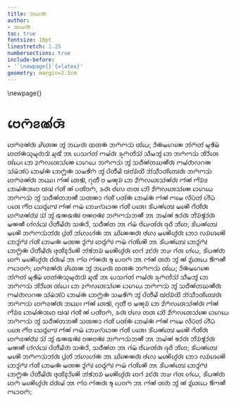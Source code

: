 ```yaml
---
title: 𑄃𑄏𑄬𑄢𑄴
author: 
- 𑄃𑄏𑄬𑄢𑄴
toc: true
fontsize: 10pt
linestretch: 1.25
numbersections: true
include-before:
- '`\newpage{}`{=latex}'
geometry: margin=2.5cm
---
```


\newpage{}

# 𑄝𑄬𑄇𑄴𑄅𑄚𑄧𑄢𑄴 

𑄝𑄬𑄇𑄴𑄅𑄚𑄧𑄢𑄴 𑄏𑄨𑄢𑄬𑄚 𑄃𑄮 𑄃𑄏𑄬𑄢𑄴 𑄗𑄢𑄚𑄴 𑄃𑄇𑄴𑄇𑄥𑄁 𑄢𑄧𑄠𑄬; 𑄘𑄨𑄚𑄴𑄟𑄉𑄬𑄚𑄬 𑄃𑄧𑄇𑄴𑄖𑄧 𑄟𑄪𑄎𑄨𑄟𑄴 𑄝𑄬𑄖𑄧𑄚𑄴𑄥𑄪𑄟𑄪𑄖𑄴𑄘𑄳𑄠𑄧 𑄍𑄪𑄑𑄨 𑄃𑅅 𑄛𑄬𑄥𑄉𑄧𑄖𑄧 𑄇𑄟𑄧𑄢𑄴 𑄡𑄪𑄇𑄴𑄖𑄨𑄥𑄧𑄁 𑄥𑄩𑄟𑄃𑄮 𑄃𑄬 𑄃𑄇𑄴𑄇𑄥𑄁 𑄞𑄨𑄘𑄨𑄢𑄬 𑄢𑄧𑄠𑄬𑅁 𑄃𑄬 𑄓𑄇𑄴𑄣𑄢𑄬𑄥𑄧𑄚𑄬 𑄘𑄬𑄉𑄬𑄠𑄬 𑄃𑄇𑄴𑄇𑄥𑄁 𑄃𑄮 𑄥𑄙𑄩𑄚𑄧𑄖𑄊𑄚𑄩𑄢𑄴 𑄇𑄟𑄧𑄖𑄴𑄣𑄉𑄚 𑄥𑄧𑄟𑄴𑄞𑄧𑄛𑄴 𑄃𑄬𑄟𑄧𑄚𑄴 𑄃𑄬𑄇𑄳𑄦𑄴𑄚𑄴 𑄥𑄟𑄎𑄨𑄇𑄴 𑄃𑄮 𑄛𑄨𑄖𑄨𑄨𑄟𑄨 𑄝𑄳𑄠𑄝𑄧𑄌𑄴𑄗𑄭 𑄃𑄧𑄁𑄥𑄩𑄘𑄢𑄨𑄖𑄳𑄠𑄬𑄢𑄴 𑄃𑄇𑄴𑄇𑄥𑄁 𑄝𑄬𑄇𑄴𑄅𑄚𑄧𑄢𑄴 𑄃𑄊𑄬𑅁 𑄇𑄧𑄚𑄧 𑄢𑄬𑄎𑄳𑄠𑄧, 𑄉𑄪𑄖𑄨𑄨 𑄝 𑄟𑄚𑄪𑄌𑄴 𑄃𑄬 𑄓𑄨𑄇𑄴𑄣𑄢𑄬𑄥𑄧𑄚𑄧𑄢𑄴 𑄇𑄧𑄚𑄧 𑄇𑄨𑄌𑄴𑄅 𑄃𑄬𑄟𑄧𑄚𑄴𑄞𑄝𑄬 𑄝𑄳𑄠𑄈𑄳𑄠 𑄉𑄧𑄢𑄨 𑄚𑄧 𑄛𑄢𑄨𑄝𑄇𑄴, 𑄡𑄢𑄴 𑄝𑄧𑄣𑄬 𑄖𑄢 𑄃𑄬𑄭 𑄓𑄨𑄇𑄴𑄣𑄢𑄬𑄥𑄧𑄚𑄬 𑄘𑄬𑄉𑄬𑄠𑄬 𑄃𑄇𑄴𑄇𑄥𑄁 𑄃𑄮 𑄥𑄙𑄩𑄚𑄧𑄖𑄃𑄚𑄩 𑄥𑄢𑄚𑄘 𑄉𑄧𑄢𑄨 𑄛𑄢𑄧𑄚𑄴 𑄃𑄬𑄟𑄧𑄚𑄴 𑄇𑄧𑄚𑄧 𑄇𑄟𑄬 𑄣𑄨𑄛𑄴𑄖𑄧 𑄦𑄰𑄠𑄴 𑄛𑄢𑄬 𑄇𑄨𑄁𑄝 𑄥𑄬𑄙𑄮𑄇𑄳𑄠𑄬 𑄇𑄧𑄚𑄧 𑄇𑄟𑄴 𑄃𑄬𑄏𑄣𑄴𑄘𑄬𑄚 𑄉𑄧𑄢𑄨 𑄛𑄢𑄬𑅁 𑄡𑄨𑄠𑄚𑄧𑄖𑄳𑄠𑄬 𑄟𑄚𑄬𑄭 𑄉𑄨𑄢𑄨𑄢𑄴 𑄝𑄬𑄇𑄴𑄅𑄚𑄧𑄖𑄳𑄠𑄴 𑄥𑄧𑄁 𑄃𑄮 𑄑𑄚𑄑𑄚𑄳𑄠𑄴 𑄝𑄚𑄝𑄚𑄳𑄠𑄴 𑄃𑄇𑄴𑄇𑄥𑄁𑄃𑄚𑄩 𑄃𑅅 𑄃𑄟𑄧𑄚𑄧 𑄎𑄘𑄧𑄢𑄴 𑄃𑄨𑄌𑄴𑄎𑄮𑄘𑄧𑄢𑄴 𑄟𑄚𑄚𑄩 𑄦𑄧𑄣𑄧𑄘𑄳𑄠𑄬 𑄛𑄨𑄖𑄨𑄨𑄟𑄨𑄖𑄴 𑄥𑄚𑄴𑄘𑄨, 𑄥𑄙𑄩𑄚𑄧𑄖 𑄃𑅅 𑄉𑄧𑄟𑄴 𑄝𑄨𑄏𑄬𑄢𑄧𑄢𑄴 𑄈𑄪𑄙𑄨 𑄃𑄨𑄝𑄬; 𑄡𑄨𑄠𑄚𑄧𑄖𑄳𑄠𑄬 𑄟𑄚𑄬𑄭 𑄃𑄇𑄴𑄇𑄥𑄁𑄃𑄧𑄢𑄴 𑄛𑄳𑄢𑄧𑄖𑄨 𑄃𑄧𑄣𑄬𑄦𑄧𑄚𑄴 𑄃𑅅 𑄊𑄨𑄚𑄬𑄚𑄢𑄴 𑄜𑄧𑄣𑄬 𑄟𑄚𑄬𑄭𑄦𑄮𑄢𑄴 𑄃𑄬𑄘 𑄣𑄌𑄴𑄈𑄬𑄚𑄬𑄭 𑄃𑄬𑄘𑄮𑄇𑄳𑄠𑄴 𑄉𑄧𑄢𑄨 𑄃𑄬𑄟𑄚𑄴 𑄟𑄢𑄚 𑄘𑄮𑄇𑄳𑄠𑄴 𑄝𑄬𑄙𑄮𑄇𑄳𑄠𑄴 𑄇𑄟𑄴 𑄉𑄧𑄢𑄨𑄚𑄬𑄭 𑄃𑅅 𑄡𑄨𑄠𑄚𑄧𑄖𑄳𑄠𑄬 𑄃𑄬𑄘𑄮𑄇𑄳𑄠𑄴 𑄃𑄬𑄇𑄳𑄦𑄴𑄚𑄴 𑄛𑄨𑄖𑄨𑄨𑄟𑄨𑄢𑄴 𑄜𑄪𑄢𑄨𑄅𑄪𑄘𑄨𑄚𑄬𑄭 𑄃𑄧𑄎𑄧𑄃𑄌𑄴 𑄟𑄚𑄬𑄭𑄦𑄮𑄢𑄴 𑄝𑄬𑄉𑄧 𑄓𑄋𑄧𑄢𑄴 𑄃𑄏 𑄉𑄧𑄢 𑄦𑄧𑄠𑄬, 𑄡𑄨𑄠𑄚𑄧𑄖𑄴 𑄝𑄬𑄇𑄴 𑄟𑄚𑄬𑄭𑄦𑄮𑄢𑄴 𑄙𑄧𑄢𑄴𑄟𑄧 𑄃𑅅 𑄇𑄧𑄙 𑄇𑄧𑄚𑄢𑄴 𑄎𑄪 𑄛𑄬𑄝𑄇𑄴 𑄃𑅅 𑄇𑄧𑄚𑄧 𑄢𑄖𑄴 𑄃𑄮 𑄚𑄧 𑄓𑄮𑄢𑄬𑄠𑄬 𑄎𑄨𑄁𑄇𑄚𑄩 𑄇𑄘𑄬𑄝𑄇𑄴;  𑄝𑄬𑄇𑄴𑄅𑄚𑄧𑄢𑄴 𑄏𑄨𑄢𑄬𑄚 𑄃𑄮 𑄃𑄏𑄬𑄢𑄴 𑄗𑄢𑄚𑄴 𑄃𑄇𑄴𑄇𑄥𑄁 𑄢𑄧𑄠𑄬; 𑄘𑄨𑄚𑄴𑄟𑄉𑄬𑄚𑄬 𑄃𑄧𑄇𑄴𑄖𑄧 𑄟𑄪𑄎𑄨𑄟𑄴 𑄝𑄬𑄖𑄧𑄚𑄴𑄥𑄪𑄟𑄪𑄖𑄴𑄘𑄳𑄠𑄧 𑄍𑄪𑄑𑄨 𑄃𑅅 𑄛𑄬𑄥𑄉𑄧𑄖𑄧 𑄇𑄟𑄧𑄢𑄴 𑄡𑄪𑄇𑄴𑄖𑄨𑄥𑄧𑄁 𑄥𑄩𑄟𑄃𑄮 𑄃𑄬 𑄃𑄇𑄴𑄇𑄥𑄁 𑄞𑄨𑄘𑄨𑄢𑄬 𑄢𑄧𑄠𑄬𑅁 𑄃𑄬 𑄓𑄇𑄴𑄣𑄢𑄬𑄥𑄧𑄚𑄬 𑄘𑄬𑄉𑄬𑄠𑄬 𑄃𑄇𑄴𑄇𑄥𑄁 𑄃𑄮 𑄥𑄙𑄩𑄚𑄧𑄖𑄊𑄚𑄩𑄢𑄴 𑄇𑄟𑄧𑄖𑄴𑄣𑄉𑄚 𑄥𑄧𑄟𑄴𑄞𑄧𑄛𑄴 𑄃𑄬𑄟𑄧𑄚𑄴 𑄃𑄬𑄇𑄳𑄦𑄴𑄚𑄴 𑄥𑄟𑄎𑄨𑄇𑄴 𑄃𑄮 𑄛𑄨𑄖𑄨𑄨𑄟𑄨 𑄝𑄳𑄠𑄝𑄧𑄌𑄴𑄗𑄭 𑄃𑄧𑄁𑄥𑄩𑄘𑄢𑄨𑄖𑄳𑄠𑄬𑄢𑄴 𑄃𑄇𑄴𑄇𑄥𑄁 𑄝𑄬𑄇𑄴𑄅𑄚𑄧𑄢𑄴 𑄃𑄊𑄬𑅁 𑄇𑄧𑄚𑄧 𑄢𑄬𑄎𑄳𑄠𑄧, 𑄉𑄪𑄖𑄨𑄨 𑄝 𑄟𑄚𑄪𑄌𑄴 𑄃𑄬 𑄓𑄨𑄇𑄴𑄣𑄢𑄬𑄥𑄧𑄚𑄧𑄢𑄴 𑄇𑄧𑄚𑄧 𑄇𑄨𑄌𑄴𑄅 𑄃𑄬𑄟𑄧𑄚𑄴𑄞𑄝𑄬 𑄝𑄳𑄠𑄈𑄳𑄠 𑄉𑄧𑄢𑄨 𑄚𑄧 𑄛𑄢𑄨𑄝𑄇𑄴, 𑄡𑄢𑄴 𑄝𑄧𑄣𑄬 𑄖𑄢 𑄃𑄬𑄭 𑄓𑄨𑄇𑄴𑄣𑄢𑄬𑄥𑄧𑄚𑄬 𑄘𑄬𑄉𑄬𑄠𑄬 𑄃𑄇𑄴𑄇𑄥𑄁 𑄃𑄮 𑄥𑄙𑄩𑄚𑄧𑄖𑄃𑄚𑄩 𑄥𑄢𑄚𑄘 𑄉𑄧𑄢𑄨 𑄛𑄢𑄧𑄚𑄴 𑄃𑄬𑄟𑄧𑄚𑄴 𑄇𑄧𑄚𑄧 𑄇𑄟𑄬 𑄣𑄨𑄛𑄴𑄖𑄧 𑄦𑄰𑄠𑄴 𑄛𑄢𑄬 𑄇𑄨𑄁𑄝 𑄥𑄬𑄙𑄮𑄇𑄳𑄠𑄬 𑄇𑄧𑄚𑄧 𑄇𑄟𑄴 𑄃𑄬𑄏𑄣𑄴𑄘𑄬𑄚 𑄉𑄧𑄢𑄨 𑄛𑄢𑄬𑅁 𑄡𑄨𑄠𑄚𑄧𑄖𑄳𑄠𑄬 𑄟𑄚𑄬𑄭 𑄉𑄨𑄢𑄨𑄢𑄴 𑄝𑄬𑄇𑄴𑄅𑄚𑄧𑄖𑄳𑄠𑄴 𑄥𑄧𑄁 𑄃𑄮 𑄑𑄚𑄑𑄚𑄳𑄠𑄴 𑄝𑄚𑄝𑄚𑄳𑄠𑄴 𑄃𑄇𑄴𑄇𑄥𑄁𑄃𑄚𑄩 𑄃𑅅 𑄃𑄟𑄧𑄚𑄧 𑄎𑄘𑄧𑄢𑄴 𑄃𑄨𑄌𑄴𑄎𑄮𑄘𑄧𑄢𑄴 𑄟𑄚𑄚𑄩 𑄦𑄧𑄣𑄧𑄘𑄳𑄠𑄬 𑄛𑄨𑄖𑄨𑄨𑄟𑄨𑄖𑄴 𑄥𑄚𑄴𑄘𑄨, 𑄥𑄙𑄩𑄚𑄧𑄖 𑄃𑅅 𑄉𑄧𑄟𑄴 𑄝𑄨𑄏𑄬𑄢𑄧𑄢𑄴 𑄈𑄪𑄙𑄨 𑄃𑄨𑄝𑄬; 𑄡𑄨𑄠𑄚𑄧𑄖𑄳𑄠𑄬 𑄟𑄚𑄬𑄭 𑄃𑄇𑄴𑄇𑄥𑄁𑄃𑄧𑄢𑄴 𑄛𑄳𑄢𑄧𑄖𑄨 𑄃𑄧𑄣𑄬𑄦𑄧𑄚𑄴 𑄃𑅅 𑄊𑄨𑄚𑄬𑄚𑄢𑄴 𑄜𑄧𑄣𑄬 𑄟𑄚𑄬𑄭𑄦𑄮𑄢𑄴 𑄃𑄬𑄘 𑄣𑄌𑄴𑄈𑄬𑄚𑄬𑄭 𑄃𑄬𑄘𑄮𑄇𑄳𑄠𑄴 𑄉𑄧𑄢𑄨 𑄃𑄬𑄟𑄚𑄴 𑄟𑄢𑄚 𑄘𑄮𑄇𑄳𑄠𑄴 𑄝𑄬𑄙𑄮𑄇𑄳𑄠𑄴 𑄇𑄟𑄴 𑄉𑄧𑄢𑄨𑄚𑄬𑄭 𑄃𑅅 𑄡𑄨𑄠𑄚𑄧𑄖𑄳𑄠𑄬 𑄃𑄬𑄘𑄮𑄇𑄳𑄠𑄴 𑄃𑄬𑄇𑄳𑄦𑄴𑄚𑄴 𑄛𑄨𑄖𑄨𑄨𑄟𑄨𑄢𑄴 𑄜𑄪𑄢𑄨𑄅𑄪𑄘𑄨𑄚𑄬𑄭 𑄃𑄧𑄎𑄧𑄃𑄌𑄴 𑄟𑄚𑄬𑄭𑄦𑄮𑄢𑄴 𑄝𑄬𑄉𑄧 𑄓𑄋𑄧𑄢𑄴 𑄃𑄏 𑄉𑄧𑄢 𑄦𑄧𑄠𑄬, 𑄡𑄨𑄠𑄚𑄧𑄖𑄴 𑄝𑄬𑄇𑄴 𑄟𑄚𑄬𑄭𑄦𑄮𑄢𑄴 𑄙𑄧𑄢𑄴𑄟𑄧 𑄃𑅅 𑄇𑄧𑄙 𑄇𑄧𑄚𑄢𑄴 𑄎𑄪 𑄛𑄬𑄝𑄇𑄴 𑄃𑅅 𑄇𑄧𑄚𑄧 𑄢𑄖𑄴 𑄃𑄮 𑄚𑄧 𑄓𑄮𑄢𑄬𑄠𑄬 𑄎𑄨𑄁𑄇𑄚𑄩 𑄇𑄘𑄬𑄝𑄇𑄴; 